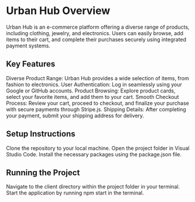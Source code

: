 
# Urban Hub Overview

Urban Hub is an e-commerce platform offering a diverse range of products, including clothing, jewelry, and electronics. Users can easily browse, add items to their cart, and complete their purchases securely using integrated payment systems.

## Key Features

Diverse Product Range: Urban Hub provides a wide selection of items, from fashion to electronics.
User Authentication: Log in seamlessly using your Google or GitHub accounts.
Product Browsing: Explore product cards, select your favorite items, and add them to your cart.
Smooth Checkout Process: Review your cart, proceed to checkout, and finalize your purchase with secure payments through Stripe.js.
Shipping Details: After completing your payment, submit your shipping address for delivery.

## Setup Instructions

Clone the repository to your local machine.
Open the project folder in Visual Studio Code.
Install the necessary packages using the package.json file.

## Running the Project

Navigate to the client directory within the project folder in your terminal.
Start the application by running npm start in the terminal.





